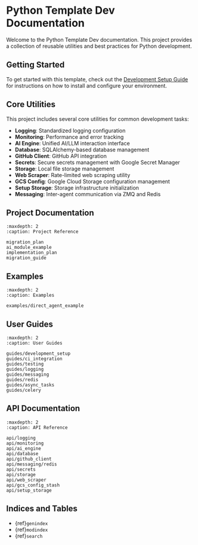 # Python Template Dev Documentation

Welcome to the Python Template Dev documentation. This project provides a collection of reusable utilities and best practices for Python development.

## Getting Started

To get started with this template, check out the [Development Setup Guide](guides/development_setup.md) for instructions on how to install and configure your environment.

## Core Utilities

This project includes several core utilities for common development tasks:

- **Logging**: Standardized logging configuration
- **Monitoring**: Performance and error tracking
- **AI Engine**: Unified AI/LLM interaction interface
- **Database**: SQLAlchemy-based database management
- **GitHub Client**: GitHub API integration
- **Secrets**: Secure secrets management with Google Secret Manager
- **Storage**: Local file storage management
- **Web Scraper**: Rate-limited web scraping utility
- **GCS Config**: Google Cloud Storage configuration management
- **Setup Storage**: Storage infrastructure initialization
- **Messaging**: Inter-agent communication via ZMQ and Redis

## Project Documentation

```{toctree}
:maxdepth: 2
:caption: Project Reference

migration_plan
ai_module_example
implementation_plan
migration_guide
```

## Examples

```{toctree}
:maxdepth: 2
:caption: Examples

examples/direct_agent_example
```

## User Guides

```{toctree}
:maxdepth: 2
:caption: User Guides

guides/development_setup
guides/ci_integration
guides/testing
guides/logging
guides/messaging
guides/redis
guides/async_tasks
guides/celery
```

## API Documentation

```{toctree}
:maxdepth: 2
:caption: API Reference

api/logging
api/monitoring
api/ai_engine
api/database
api/github_client
api/messaging/redis
api/secrets
api/storage
api/web_scraper
api/gcs_config_stash
api/setup_storage
```

## Indices and Tables

* {ref}`genindex`
* {ref}`modindex`
* {ref}`search`
